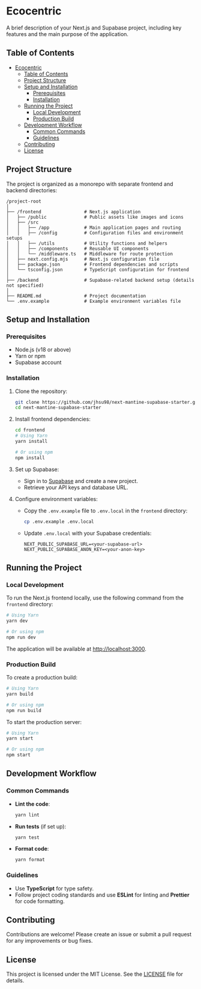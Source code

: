 # Ecocentric

A brief description of your Next.js and Supabase project, including key features and the main purpose of the application.

## Table of Contents

- [Ecocentric](#ecocentric)
  - [Table of Contents](#table-of-contents)
  - [Project Structure](#project-structure)
  - [Setup and Installation](#setup-and-installation)
    - [Prerequisites](#prerequisites)
    - [Installation](#installation)
  - [Running the Project](#running-the-project)
    - [Local Development](#local-development)
    - [Production Build](#production-build)
  - [Development Workflow](#development-workflow)
    - [Common Commands](#common-commands)
    - [Guidelines](#guidelines)
  - [Contributing](#contributing)
  - [License](#license)

## Project Structure

The project is organized as a monorepo with separate frontend and backend directories:

```plaintext
/project-root
│
├── /frontend                # Next.js application
│   ├── /public              # Public assets like images and icons
│   ├── /src
│   │   ├── /app             # Main application pages and routing
│   │   ├── /config          # Configuration files and environment setups
│   │   ├── /utils           # Utility functions and helpers
│   │   ├── /components      # Reusable UI components
│   │   └── /middleware.ts   # Middleware for route protection
│   ├── next.config.mjs      # Next.js configuration file
│   ├── package.json         # Frontend dependencies and scripts
│   └── tsconfig.json        # TypeScript configuration for frontend
│
├── /backend                 # Supabase-related backend setup (details not specified)
│
├── README.md                # Project documentation
└── .env.example             # Example environment variables file
```

## Setup and Installation

### Prerequisites

- Node.js (v18 or above)
- Yarn or npm
- Supabase account

### Installation

1. Clone the repository:

   ```bash
   git clone https://github.com/jhsu98/next-mantine-supabase-starter.git
   cd next-mantine-supabase-starter
   ```

2. Install frontend dependencies:

   ```bash
   cd frontend
   # Using Yarn
   yarn install

   # Or using npm
   npm install
   ```

3. Set up Supabase:

   - Sign in to [Supabase](https://supabase.com/) and create a new project.
   - Retrieve your API keys and database URL.

4. Configure environment variables:

   - Copy the `.env.example` file to `.env.local` in the `frontend` directory:

     ```bash
     cp .env.example .env.local
     ```

   - Update `.env.local` with your Supabase credentials:

     ```env
     NEXT_PUBLIC_SUPABASE_URL=<your-supabase-url>
     NEXT_PUBLIC_SUPABASE_ANON_KEY=<your-anon-key>
     ```

## Running the Project

### Local Development

To run the Next.js frontend locally, use the following command from the `frontend` directory:

```bash
# Using Yarn
yarn dev

# Or using npm
npm run dev
```

The application will be available at [http://localhost:3000](http://localhost:3000).

### Production Build

To create a production build:

```bash
# Using Yarn
yarn build

# Or using npm
npm run build
```

To start the production server:

```bash
# Using Yarn
yarn start

# Or using npm
npm start
```

## Development Workflow

### Common Commands

- **Lint the code**:

  ```bash
  yarn lint
  ```

- **Run tests** (if set up):

  ```bash
  yarn test
  ```

- **Format code**:

  ```bash
  yarn format
  ```

### Guidelines

- Use **TypeScript** for type safety.
- Follow project coding standards and use **ESLint** for linting and **Prettier** for code formatting.

## Contributing

Contributions are welcome! Please create an issue or submit a pull request for any improvements or bug fixes.

## License

This project is licensed under the MIT License. See the [LICENSE](LICENSE) file for details.
